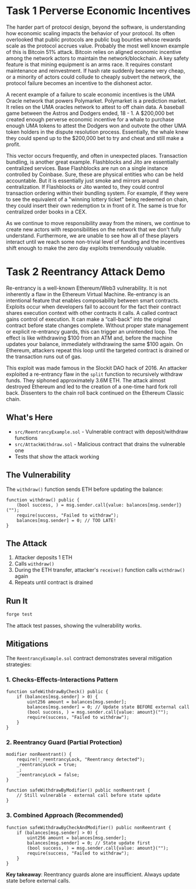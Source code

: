 # Task 1 Perverse Economic Incentives

The harder part of protocol design, beyond the software, is understanding how economic scaling impacts the behavior of your protocol. Its often overlooked that public protocols are public bug bounties whose rewards scale as the protocol accrues value. Probably the most well known example of this is Bitcoin 51% attack. Bitcoin relies on aligned economic incentive among the network actors to maintain the network/blockchain. A key safety feature is that mining equipment is an arms race. It requires constant maintenance and reinvestment. If hash rate suddenly became very cheap, or a minority of actors could collude to cheaply subvert the network, the protocol failure becomes an incentive to the dishonest actor.

A recent example of a failure to scale economic incentives is the UMA Oracle network that powers Polymarket. Polymarket is a prediction market. It relies on the UMA oracles network to attest to off chain data. A baseball game between the Astros and Dodgers ended, 18 - 1. A $200,000 bet created enough perverse economic incentive for a whale to purchase enough UMA tokens to attest the Dodgers won and outvote the other UMA token holders in the dispute resolution process. Essentially, the whale knew they could spend up to the $200,000 bet to try and cheat and still make a profit.

This vector occurs frequently, and often in unexpected places. Transaction bundling, is another great example. Flashblocks and Jito are essentially centralized services. Base Flashblocks are run on a single instance controlled by Coinbase. Sure, these are physical entities who can be held accountable. But it is essentially just smoke and mirrors around centralization. If Flashblocks or Jito wanted to, they could control transaction ordering within their bundling system. For example, if they were to see the equivalent of a "winning lottery ticket" being redeemed on chain, they could insert their own redemption tx in front of it. The same is true for centralized order books in a CEX.

As we continue to move responsibility away from the miners, we continue to create new actors with responsibilities on the network that we don't fully understand. Furthermore, we are unable to see how all of these players interact until we reach some non-trivial level of funding and the incentives shift enough to make the zero day exploits tremendously valuable.

# Task 2 Reentrancy Attack Demo

Re-entrancy is a well-known Ethereum/Web3 vulnerability. It is not inherently a flaw in the Ethereum Virtual Machine. Re-entrancy is an intentional feature that enables composability between smart contracts. Exploits occur when developers fail to account for the fact their contract shares execution context with other contracts it calls. A called contract gains control of execution. It can make a “call-back” into the original contract before state changes complete. Without proper state management or explicit re-entrancy guards, this can trigger an unintended loop. The effect is like withdrawing $100 from an ATM and, before the machine updates your balance, immediately withdrawing the same $100 again. On Ethereum, attackers repeat this loop until the targeted contract is drained or the transaction runs out of gas.

This exploit was made famous in the Slockit DAO hack of 2016. An attacker exploited a re-entrancy flaw in the `split` function to recursively withdraw funds. They siphoned approximately 3.6M ETH. The attack almost destroyed Ethereum and led to the creation of a one-time hard fork roll back. Dissenters to the chain roll back continued on the Ethereum Classic chain.

## What's Here

- `src/ReentrancyExample.sol` - Vulnerable contract with deposit/withdraw functions
- `src/AttackWithdraw.sol` - Malicious contract that drains the vulnerable one
- Tests that show the attack working

## The Vulnerability

The `withdraw()` function sends ETH before updating the balance:

```solidity
function withdraw() public {
    (bool success, ) = msg.sender.call{value: balances[msg.sender]}("");
    require(success, "Failed to withdraw");
    balances[msg.sender] = 0; // TOO LATE!
}
```

## The Attack

1. Attacker deposits 1 ETH
2. Calls `withdraw()`
3. During the ETH transfer, attacker's `receive()` function calls `withdraw()` again
4. Repeats until contract is drained

## Run It

```bash
forge test
```

The attack test passes, showing the vulnerability works.

## Mitigations

The `ReentrancyExample.sol` contract demonstrates several mitigation strategies:

### 1. Checks-Effects-Interactions Pattern

```solidity
function safeWithdrawByCheck() public {
    if (balances[msg.sender] > 0) {
        uint256 amount = balances[msg.sender];
        balances[msg.sender] = 0; // Update state BEFORE external call
        (bool success, ) = msg.sender.call{value: amount}("");
        require(success, "Failed to withdraw");
    }
}
```

### 2. Reentrancy Guard (Partial Protection)

```solidity
modifier nonReentrant() {
    require(!_reentrancyLock, "Reentrancy detected");
    _reentrancyLock = true;
    _;
    _reentrancyLock = false;
}

function safeWithdrawByModifier() public nonReentrant {
    // Still vulnerable - external call before state update
}
```

### 3. Combined Approach (Recommended)

```solidity
function safeWithdrawByCheckAndModifier() public nonReentrant {
    if (balances[msg.sender] > 0) {
        uint256 amount = balances[msg.sender];
        balances[msg.sender] = 0; // State update first
        (bool success, ) = msg.sender.call{value: amount}("");
        require(success, "Failed to withdraw");
    }
}
```

**Key takeaway**: Reentrancy guards alone are insufficient. Always update state before external calls.

